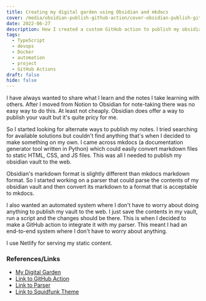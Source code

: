 ```yaml
---
title: Creating my digital garden using Obsidian and mkdocs
cover: /media/obsidian-publish-github-action/cover-obsidian-publish-github-action.webp
date: 2022-06-27
description: How I created a custom GitHub action to publish my obsidian vault to the web using mkdocs and netlify
tags:
  - TypeScript
  - devops
  - Docker
  - automation
  - project
  - GitHub Actions
draft: false
hide: false
---
```


I have always wanted to share what I learn and the notes I take learning with others. After I moved from Notion to Obsidian for note-taking there was no easy way to do this. At least not cheaply. Obsidian does offer a way to publish your vault but it's quite pricy for me.

So I started looking for alternate ways to publish my notes. I tried searching for available solutions but couldn't find anything that's when I decided to make something on my own. I came across mkdocs (a documentation generator tool written in Python) which could easily convert markdown files to static HTML, CSS, and JS files. This was all I needed to publish my obsidian vault to the web.

Obsidian's markdown format is slightly different than mkdocs markdown format. So I started working on a parser that could parse the contents of my obsidian vault and then convert its markdown to a format that is acceptable to mkdocs.

I also wanted an automated system where I don't have to worry about doing anything to publish my vault to the web. I just save the contents in my vault, run a script and the changes should be there. This is when I decided to make a GitHub action to integrate it with my parser. This meant I had an end-to-end system where I don't have to worry about anything.

I use Netlify for serving my static content.

### References/Links

- [My Digital Garden](https://notes.sarthaknarayan.net/)
- [Link to GitHub Action](https://github.com/project-cool/obsidian-publish-action)
- [Link to Parser](https://github.com/project-cool/obsidian-to-mkdocs)
- [Link to Squidfunk Theme](https://squidfunk.github.io/mkdocs-material/)
